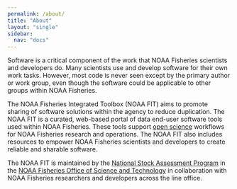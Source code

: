 ```yaml
---
permalink: /about/
title: "About"
layout: "single"
sidebar:
  nav: "docs"
---
```


Software is a critical component of the work that NOAA Fisheries scientists and developers do. Many scientists use and develop software for their own work tasks. However, most code is never seen except by the primary author or work group, even though the software could be applicable to other groups within NOAA Fisheries.

The NOAA Fisheries Integrated Toolbox (NOAA FIT) aims to promote sharing of software solutions within the agency to reduce duplication. The NOAA FIT is a curated, web-based portal of data end-user software tools used within NOAA Fisheries. These tools support <a href = "https://nmfs-opensci.github.io/">open science</a> workflows for NOAA Fisheries research and operations. The NOAA FIT also includes resources to empower NOAA Fisheries scientists and developers to create reliable and sharable software.

The NOAA FIT is maintained by the [National Stock Assessment Program](https://www.fisheries.noaa.gov/topic/population-assessments) in the [NOAA Fisheries Office of Science and Technology](https://www.fisheries.noaa.gov/about/office-science-and-technology) in collaboration with NOAA Fisheries researchers and developers across the line office.